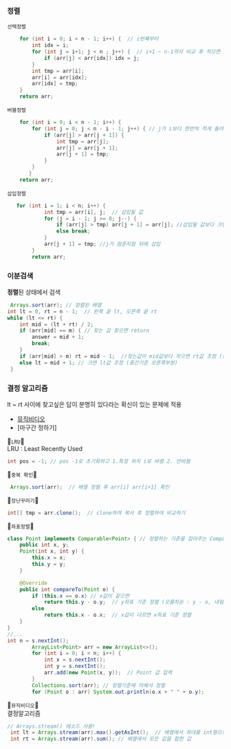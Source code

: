 ### **정렬**
`선택정렬` 
```java
    for (int i = 0; i < n - 1; i++) {  // i번쨰부터 
        int idx = i;
        for (int j = i+1; j < n ; j++) {  // i+1 ~ n-1까지 비교 후 작으면 i번째 자리로
            if (arr[j] < arr[idx]) idx = j;
        }
        int tmp = arr[i];
        arr[i] = arr[idx];
        arr[idx] = tmp;
    }
    return arr;
```

`버블정렬`
```java
    for (int i = 0; i < n - 1; i++) {
        for (int j = 0; j < n - i - 1; j++) { // j가 i보다 한번씩 적게 돌아야한다.
            if (arr[j] > arr[j + 1]) {
                int tmp = arr[j];
                arr[j] = arr[j + 1];
                arr[j + 1] = tmp;
            }
        }
       }
    return arr;
```

`삽입정렬`
```java
   for (int i = 1; i < n; i++) {
            int tmp = arr[i], j;  // 삽입될 값
            for (j = i - 1; j >= 0; j--) {
                if (arr[j] > tmp) arr[j + 1] = arr[j]; //삽입될 값보다 크면 뒤로 밀기
                else break;
            }
            arr[j + 1] = tmp; //j가 멈춘지점 뒤에 삽입
        }
        return arr;
```

### **이분검색** </br>
**정렬**된 상태에서 검색
```java
 Arrays.sort(arr); // 정렬된 배열
int lt = 0, rt = n - 1;  // 왼쪽 끝 lt, 오른쪽 끝 rt
while (lt <= rt) {
    int mid = (lt + rt) / 2;
    if (arr[mid] == m) { // 찾는 값 찾으면 return 
        answer = mid + 1;
        break;
    }
    if (arr[mid] > m) rt = mid - 1;  //찾는값이 mid값보다 작으면 rt값 조정 (중간기준 왼쪽부분)
    else lt = mid + 1; // 크면 lt값 조정 (중간기준 오른쪽부분)
 }
```
### **결정 알고리즘** </br>
lt ~ rt 사이에 찾고싶은 답이 분명히 있다라는 확신이 있는 문제에 적용
- [뮤직비디오](https://github.com/gangintheremark/Algorithm/blob/master/Sorting%20and%20Searching/%EB%AE%A4%EC%A7%81%EB%B9%84%EB%94%94%EC%98%A4.java)
- [마구간 정하기]

🐸`LRU`🐸 </br>
LRU : Least Recently Used
```java
int pos = -1; // pos -1로 초기화하고 1.특정 위치 i로 바뀜 2. 안바뀜 
```

🐸`중복 확인`🐸
```java
 Arrays.sort(arr);  // 배열 정렬 후 arr[i] arr[i+1] 확인
```

🐸`장난꾸러기`🐸
```java
int[] tmp = arr.clone();  // clone하여 복사 후 정렬하여 비교하기
```

🐸`좌표정렬`🐸
```java
class Point implements Comparable<Point> { // 정렬하는 기준을 잡아주는 Comparable
    public int x, y;
    Point(int x, int y) {
        this.x = x;
        this.y = y;
    }

    @Override
    public int compareTo(Point o) {
        if (this.x == o.x) // x값이 같으면
            return this.y - o.y;  // y좌표 기준 정렬 (오름차순 : y - o, 내림차순 : o - y)
        else
            return this.x - o.x;  // x값이 다르면 x좌표 기준 정렬
    }
}
//...
int n = s.nextInt();
        ArrayList<Point> arr = new ArrayList<>();
        for (int i = 0; i < n; i++) {
            int x = s.nextInt();
            int y = s.nextInt();
            arr.add(new Point(x, y));  // Point 값 입력
        }
        Collections.sort(arr); // 정렬기준에 의해서 정렬
        for (Point o : arr) System.out.println(o.x + " " + o.y);
```


🐸`뮤직비디오`🐸 </br>
결정알고리즘
```java
// Arrays.stream() 메소드 사용!
 int lt = Arrays.stream(arr).max().getAsInt();  // 배열에서 최대를 int형으로 return
 int rt = Arrays.stream(arr).sum(); // 배열에서 모든 값을 합한 값
```